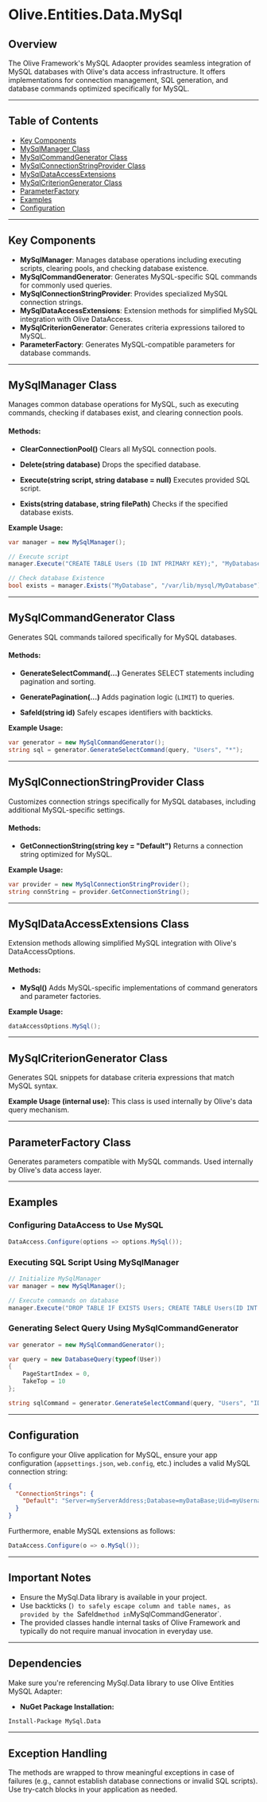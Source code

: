 ﻿# Olive.Entities.Data.MySql

## Overview
The Olive Framework's MySQL Adaopter provides seamless integration of MySQL databases with Olive's data access infrastructure. It offers implementations for connection management, SQL generation, and database commands optimized specifically for MySQL.

---

## Table of Contents
- [Key Components](#key-components)
- [MySqlManager Class](#mysqlmanager-class)
- [MySqlCommandGenerator Class](#mysqlcommandgenerator-class)
- [MySqlConnectionStringProvider Class](#mysqlconnectionstringprovider-class)
- [MySqlDataAccessExtensions](#mysqldataaccessextensions-class)
- [MySqlCriterionGenerator Class](#mysqlcriteriongenerator-class)
- [ParameterFactory](#parameterfactory-class)
- [Examples](#examples)
- [Configuration](#configuration)

---

## Key Components
- **MySqlManager**: Manages database operations including executing scripts, clearing pools, and checking database existence.
- **MySqlCommandGenerator**: Generates MySQL-specific SQL commands for commonly used queries.
- **MySqlConnectionStringProvider**: Provides specialized MySQL connection strings.
- **MySqlDataAccessExtensions**: Extension methods for simplified MySQL integration with Olive DataAccess.
- **MySqlCriterionGenerator**: Generates criteria expressions tailored to MySQL.
- **ParameterFactory**: Generates MySQL-compatible parameters for database commands.

---

## MySqlManager Class

Manages common database operations for MySQL, such as executing commands, checking if databases exist, and clearing connection pools.

#### Methods:

- **ClearConnectionPool()**
  Clears all MySQL connection pools.

- **Delete(string database)**
  Drops the specified database.
  
- **Execute(string script, string database = null)**
  Executes provided SQL script.

- **Exists(string database, string filePath)**
  Checks if the specified database exists.

**Example Usage:**
```csharp
var manager = new MySqlManager();

// Execute script
manager.Execute("CREATE TABLE Users (ID INT PRIMARY KEY);", "MyDatabase");

// Check database Existence
bool exists = manager.Exists("MyDatabase", "/var/lib/mysql/MyDatabase");
```

---

## MySqlCommandGenerator Class

Generates SQL commands tailored specifically for MySQL databases.

#### Methods:

- **GenerateSelectCommand(...)**
  Generates SELECT statements including pagination and sorting.

- **GeneratePagination(...)**
  Adds pagination logic (`LIMIT`) to queries.

- **SafeId(string id)**
  Safely escapes identifiers with backticks.

**Example Usage:**
```csharp
var generator = new MySqlCommandGenerator();
string sql = generator.GenerateSelectCommand(query, "Users", "*");
```

---

## MySqlConnectionStringProvider Class

Customizes connection strings specifically for MySQL databases, including additional MySQL-specific settings.

#### Methods:

- **GetConnectionString(string key = "Default")**
  Returns a connection string optimized for MySQL.

**Example Usage:**
```csharp
var provider = new MySqlConnectionStringProvider();
string connString = provider.GetConnectionString();
```

---

## MySqlDataAccessExtensions Class

Extension methods allowing simplified MySQL integration with Olive's DataAccessOptions.

#### Methods:

- **MySql()**
  Adds MySQL-specific implementations of command generators and parameter factories.

**Example Usage:**
```csharp
dataAccessOptions.MySql();
```

---

## MySqlCriterionGenerator Class

Generates SQL snippets for database criteria expressions that match MySQL syntax.

**Example Usage (internal use):**
This class is used internally by Olive's data query mechanism.

---

## ParameterFactory Class

Generates parameters compatible with MySQL commands. Used internally by Olive's data access layer.

---

## Examples

### Configuring DataAccess to Use MySQL

```csharp
DataAccess.Configure(options => options.MySql());
```

### Executing SQL Script Using MySqlManager

```csharp
// Initialize MySqlManager
var manager = new MySqlManager();

// Execute commands on database
manager.Execute("DROP TABLE IF EXISTS Users; CREATE TABLE Users(ID INT PRIMARY KEY AUTO_INCREMENT);", "MyDatabase");
```

### Generating Select Query Using MySqlCommandGenerator

```csharp
var generator = new MySqlCommandGenerator();

var query = new DatabaseQuery(typeof(User))
{
    PageStartIndex = 0,
    TakeTop = 10
};

string sqlCommand = generator.GenerateSelectCommand(query, "Users", "ID, UserName");
```

---

## Configuration

To configure your Olive application for MySQL, ensure your app configuration (`appsettings.json`, `web.config`, etc.) includes a valid MySQL connection string:

```json
{
  "ConnectionStrings": {
    "Default": "Server=myServerAddress;Database=myDataBase;Uid=myUsername;Pwd=myPassword;"
  }
}
```

Furthermore, enable MySQL extensions as follows:

```csharp
DataAccess.Configure(o => o.MySql());
```

---

## Important Notes

- Ensure the MySql.Data library is available in your project.
- Use backticks (`) to safely escape column and table names, as provided by the `SafeId` method in `MySqlCommandGenerator`.
- The provided classes handle internal tasks of Olive Framework and typically do not require manual invocation in everyday use.

---

## Dependencies

Make sure you're referencing MySql.Data library to use Olive Entities MySQL Adapter:

- **NuGet Package Installation:**
```bash
Install-Package MySql.Data
```

---

## Exception Handling
The methods are wrapped to throw meaningful exceptions in case of failures (e.g., cannot establish database connections or invalid SQL scripts). Use try-catch blocks in your application as needed.
